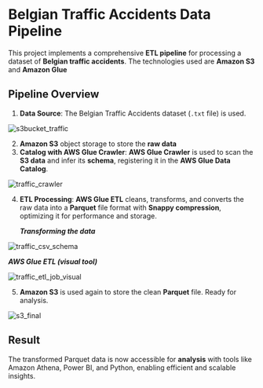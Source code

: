 # Belgian Traffic Accidents Data Pipeline

This project implements a comprehensive **ETL pipeline** for processing a dataset of **Belgian traffic accidents**.
The technologies used are **Amazon S3** and **Amazon Glue**

## Pipeline Overview
1. **Data Source**: The Belgian Traffic Accidents dataset (`.txt` file) is used.
   
![s3bucket_traffic](https://github.com/user-attachments/assets/c24f0e04-019c-4bfb-8cbf-1d586e6a46b0)

2. **Amazon S3** object storage to store the **raw data**
3. **Catalog with AWS Glue Crawler**: **AWS Glue Crawler** is used to scan the **S3 data** and infer its **schema**, registering it in the **AWS Glue Data Catalog**.
   
![traffic_crawler](https://github.com/user-attachments/assets/6d126ad1-ebcd-40d7-88f4-a9f6ae3a3607)


4. **ETL Processing**: **AWS Glue ETL** cleans, transforms, and converts the raw data into a **Parquet** file format with **Snappy compression**, optimizing it for performance and storage.
   
   ***Transforming the data***
   
![traffic_csv_schema](https://github.com/user-attachments/assets/3e03dbe6-cabd-4cf2-9f46-fdfb2d8431a3)

 ***AWS Glue ETL (visual tool)***
 
![traffic_etl_job_visual](https://github.com/user-attachments/assets/6c953be1-2830-49e3-940e-0967cc85f2e2)

5. **Amazon S3** is used again to store the clean **Parquet** file. Ready for analysis.

![s3_final](https://github.com/user-attachments/assets/08f3c773-414b-4bd8-9af2-8234a73bc9e5)



## Result
The transformed Parquet data is now accessible for **analysis**  with tools like Amazon Athena, Power BI, and Python, enabling efficient and scalable insights.



